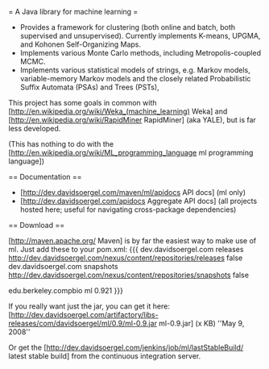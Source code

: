 = A Java library for machine learning =

 * Provides a framework for clustering (both online and batch, both supervised and unsupervised).  Currently implements K-means, UPGMA, and Kohonen Self-Organizing Maps.
 * Implements various Monte Carlo methods, including Metropolis-coupled MCMC.
 * Implements various statistical models of strings, e.g. Markov models, variable-memory Markov models and the closely related Probabilistic Suffix Automata (PSAs) and Trees (PSTs),

This project has some goals in common with [http://en.wikipedia.org/wiki/Weka_(machine_learning) Weka] and [http://en.wikipedia.org/wiki/RapidMiner RapidMiner]  (aka YALE), but is far less developed.

(This has nothing to do with the [http://en.wikipedia.org/wiki/ML_programming_language ml programming language])
 
== Documentation ==

 * [http://dev.davidsoergel.com/maven/ml/apidocs API docs] (ml only)
 * [http://dev.davidsoergel.com/apidocs Aggregate API docs] (all projects hosted here; useful for navigating cross-package dependencies)

== Download ==

[http://maven.apache.org/ Maven] is by far the easiest way to make use of ml.  Just add these to your pom.xml:
{{{
<repositories>
	<repository>
		<id>dev.davidsoergel.com releases</id>
		<url>http://dev.davidsoergel.com/nexus/content/repositories/releases</url>
		<snapshots>
			<enabled>false</enabled>
		</snapshots>
	</repository>
	<repository>
		<id>dev.davidsoergel.com snapshots</id>
		<url>http://dev.davidsoergel.com/nexus/content/repositories/snapshots</url>
		<releases>
			<enabled>false</enabled>
		</releases>
	</repository>
</repositories>

<dependencies>
	<dependency>
		<groupId>edu.berkeley.compbio</groupId>
		<artifactId>ml</artifactId>
		<version>0.921</version>
	</dependency>
</dependencies>
}}}

If you really want just the jar, you can get it here: [http://dev.davidsoergel.com/artifactory/libs-releases/com/davidsoergel/ml/0.9/ml-0.9.jar ml-0.9.jar] (x KB)  ''May 9, 2008''

Or get the [http://dev.davidsoergel.com/jenkins/job/ml/lastStableBuild/ latest stable build] from the continuous integration server.
